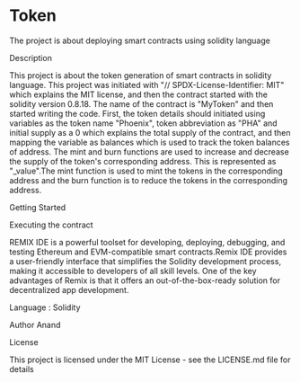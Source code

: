 # Token
The project is about deploying smart contracts using solidity language

Description

This project is about the token generation of smart contracts in solidity language. This project was initiated with "// SPDX-License-Identifier: MIT" which explains the MIT license, and then the contract started with the solidity version 0.8.18. The name of the contract is "MyToken" and then started writing the code. First, the token details should initiated using variables as the token name "Phoenix", token abbreviation as "PHA" and initial supply as a 0 which explains the total supply of the contract, and then mapping the variable as balances which is used to track the token balances of address. The mint and burn functions are used to increase and decrease the supply of the token's corresponding address. This is represented as "_value".The mint function is used to mint the tokens in the corresponding address and the burn function is to reduce the tokens in the corresponding address.

Getting Started

Executing the contract

REMIX IDE is a powerful toolset for developing, deploying, debugging, and testing Ethereum and EVM-compatible smart contracts.Remix IDE provides a user-friendly interface that simplifies the Solidity development process, making it accessible to developers of all skill levels. One of the key advantages of Remix is that it offers an out-of-the-box-ready solution for decentralized app development.

Language : Solidity

Author
Anand

License

This project is licensed under the MIT License - see the LICENSE.md file for details
